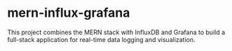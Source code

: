 # mern-influx-grafana
This project combines the MERN stack with InfluxDB and Grafana to build a full-stack application for real-time data logging and visualization.
